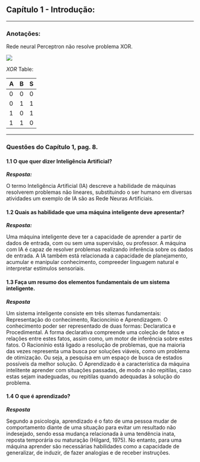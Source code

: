 ## Capítulo 1 - Introdução:

<hr>

### Anotações:

Rede neural Perceptron não resolve problema XOR.

<img src="https://latex.codecogs.com/gif.latex?%20XOR%20\iff%20(A%20\lor%20B)%20\land%20\neg(A%20\land%20B)"/> 

*XOR* Table: 

A|B|S 
-|-|-
0|0|0
0|1|1
1|0|1
1|1|0

<hr>

### Questões do Capítulo 1, pag. 8.

#### 1.1 O que quer dizer Inteligência Artificial?

***Resposta:***

O termo Inteligência Artificial (IA) descreve a habilidade de máquinas resolverem problemas não lineares, substituindo o ser humano em diversas atividades um exemplo de IA são as Rede Neuras Artificiais.

#### 1.2 Quais as habilidade que uma máquina inteligente deve apresentar?

***Resposta:***

Uma máquina inteligente deve ter a capacidade de aprender a partir de dados de entrada, com ou sem uma supervisão, ou professor. A máquina com IA é capaz de resolver problemas realizando inferência sobre os dados de entrada. A IA também está relacionada a capacidade de planejamento, acumular e manipular conhecimento, compreeder linguagem natural e interpretar estímulos sensoriais.

#### 1.3 Faça um resumo dos elementos fundamentais de um sistema inteligente.

***Resposta***

Um sistema inteligente consiste em três sitemas fundamentais: Representação do conhecimento, Racioncínio e Aprendizagem. O conhecimento poder ser representado de duas formas: Declaratica e Procedimental. A forma declarativa compreende uma coleção de fatos e relações entre estes fatos, assim como, um motor de inferência sobre estes fatos. O Racionínio está ligado a resolução de problemas, que na maioria das vezes representa uma busca por soluções viáveis, como um problema de otimização. Ou seja, a pesquisa em um espaço de busca de estados possíveis da melhor solução. O Aprendizado é a característica da máquina intelitente aprender com situações passadas, de modo a não repitilas, caso estas sejam inadeguadas, ou repitilas quando adequadas à solução do problema.

#### 1.4 O que é aprendizado?
***Resposta***

Segundo a psicologia, aprendizado é o fato de uma pessoa mudar de comportamento diante de uma situação para evitar um resultado não indesejado, sendo essa mudança relacionada à uma tendência inata, reposta temporária ou maturação (Hilgard, 1975). No entanto, para uma máquina aprender são necessárias habilidades como a capacidade de generalizar, de induzir, de fazer analogias e de receber instruções.